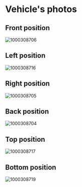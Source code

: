 Vehicle's photos
====

## Front position
![1000308706](https://github.com/user-attachments/assets/c0b2e9a7-fb8d-418f-ba39-157c2a564d92)

## Left position
![1000308716](https://github.com/user-attachments/assets/65fb1453-6fcc-40bf-8433-098f3ef51430)

## Right position
![1000308705](https://github.com/user-attachments/assets/bfd684e6-c077-4bd8-bb57-73884d232a49)

## Back position
![1000308704](https://github.com/user-attachments/assets/78b6581b-acff-4b2a-b7a3-bcded3806c26)

## Top position
![1000308717](https://github.com/user-attachments/assets/a200840e-a870-4c44-9981-52d4934f9d3b)

## Bottom position
![1000308719](https://github.com/user-attachments/assets/d0ddd99a-3747-469a-af9e-442db71e9317)

